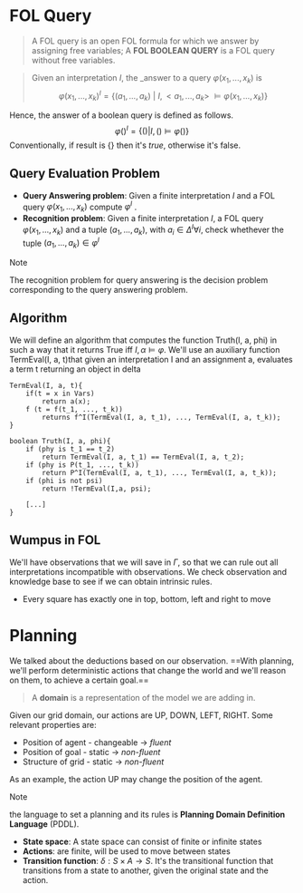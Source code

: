 # FOL Query

> A FOL query is an open FOL formula for which we answer by assigning free variables;
> A __FOL BOOLEAN QUERY__ is a FOL query without free variables.

> Given an interpretation $I$, the _answer to a query $\varphi(x_1,...,x_k)$ is
> $$\varphi(x_1,...,x_k)^I = \{(a_1, ..., a_k) \ |\ I, <a_1, ..., a_k>\ \models \varphi(x_1, ..., x_k)\}$$

Hence, the answer of a boolean query is defined as follows.
$$
\varphi()^I = \{() | I, ()\models \varphi()\}
$$
Conventionally, if result is $\{\}$ then it's _true_, otherwise it's false.
## Query Evaluation Problem
- **Query Answering problem**: Given a finite interpretation $I$ and a FOL query $\varphi(x_1, ..., x_k)$ compute $\varphi^I$ .
- **Recognition problem**: Given a finite interpretation $I$, a FOL query $\varphi(x_1, ..., x_k)$ and a tuple $(a_1, ..., a_k)$, with $a_i \in \Delta^I \forall i$, check whethever the tuple $(a_1, ..., a_k) \in \varphi^I$
> [!NOTE]
> The recognition problem for query answering is the decision problem corresponding to the query answering problem.
## Algorithm 
We will define an algorithm that computes the function Truth(I, a, phi) in such a way that it returns True iff $I,\alpha \models \varphi$. We'll use an auxiliary function TermEval(I, a, t)that given an interpretation I and an assignment a, evaluates a term t returning an object in delta

```
TermEval(I, a, t){
	if(t = x in Vars)
		return a(x);
	f (t = f(t_1, ..., t_k))
		returns f^I(TermEval(I, a, t_1), ..., TermEval(I, a, t_k));
}
```

```
boolean Truth(I, a, phi){
	if (phy is t_1 == t_2)
		return TermEval(I, a, t_1) == TermEval(I, a, t_2);
	if (phy is P(t_1, ..., t_k))
		return P^I(TermEval(I, a, t_1), ..., TermEval(I, a, t_k));
	if (phi is not psi)
		return !TermEval(I,a, psi);

	[...]
}
```
## Wumpus in FOL
We'll have observations that we will save in $\Gamma$, so that we can rule out all interpretations incompatible with observations. We check observation and knowledge base to see if we can obtain intrinsic rules.

- Every square has exactly one in top, bottom, left and right to move
# Planning
We talked about the deductions based on our observation. ==With planning, we'll perform deterministic actions that change the world and we'll reason on them, to achieve a certain goal.==

> A **domain** is a representation of the model we are adding in. 

Given our grid domain, our actions are UP, DOWN, LEFT, RIGHT.
Some relevant properties are:
- Position of agent - changeable -> *fluent* 
- Position of goal - static -> *non-fluent*
- Structure of grid - static -> *non-fluent*

As an example, the action UP may change the position of the agent.

 > [!NOTE]
 > the language to set a planning and its rules is **Planning Domain Definition Language** (PDDL).
 
 
- **State space**: A state space can consist of finite or infinite states
- **Actions**: are finite, will be used to move between states
- **Transition function**: $\delta: S \times A \rightarrow S$. It's the transitional function that transitions from a state to another, given the original state and the action.